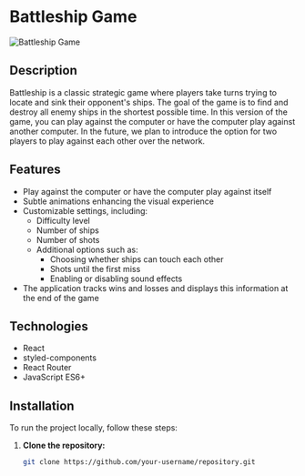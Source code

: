 # Battleship Game

![Battleship Game](path/to/screenshot.png) <!-- Update the path to your game screenshot -->

## Description

Battleship is a classic strategic game where players take turns trying to locate and sink their opponent's ships. The goal of the game is to find and destroy all enemy ships in the shortest possible time. In this version of the game, you can play against the computer or have the computer play against another computer. In the future, we plan to introduce the option for two players to play against each other over the network.

## Features

- Play against the computer or have the computer play against itself
- Subtle animations enhancing the visual experience
- Customizable settings, including:
    - Difficulty level
    - Number of ships
    - Number of shots
    - Additional options such as:
        - Choosing whether ships can touch each other
        - Shots until the first miss
        - Enabling or disabling sound effects
- The application tracks wins and losses and displays this information at the end of the game

## Technologies

- React
- styled-components
- React Router
- JavaScript ES6+

## Installation

To run the project locally, follow these steps:

1. **Clone the repository:**
   ```bash
   git clone https://github.com/your-username/repository.git
